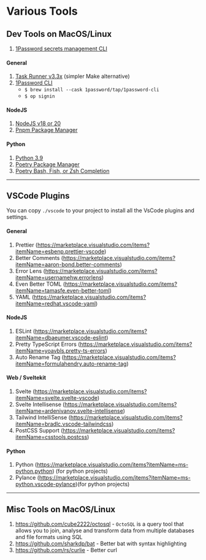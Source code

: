# Various Tools

## Dev Tools on MacOS/Linux

1. [1Password secrets management CLI](./1p-secrets/)

#### General

1. [Task Runner v3.3x](https://taskfile.dev/installation) (simpler Make alternative)
2. [1Password CLI](https://developer.1password.com/docs/cli/get-started)
   - `$ brew install --cask 1password/tap/1password-cli`
   - `$ op signin`

#### NodeJS

1. [NodeJS v18 or 20](https://nodejs.org)
2. [Pnpm Package Manager](https://pnpm.io)

#### Python

1. [Python 3.9](https://docs.python-guide.org/starting/install3/osx)
2. [Poetry Package Manager](https://python-poetry.org)
3. [Poetry Bash, Fish, or Zsh Completion](https://python-poetry.org)

---

## VSCode Plugins

You can copy `./vscode` to your project to install all the VsCode plugins and settings.

#### General

1. Prettier (https://marketplace.visualstudio.com/items?itemName=esbenp.prettier-vscode)
2. Better Comments (https://marketplace.visualstudio.com/items?itemName=aaron-bond.better-comments)
3. Error Lens (https://marketplace.visualstudio.com/items?itemName=usernamehw.errorlens)
4. Even Better TOML (https://marketplace.visualstudio.com/items?itemName=tamasfe.even-better-toml)
5. YAML (https://marketplace.visualstudio.com/items?itemName=redhat.vscode-yaml)

#### NodeJS

1. ESLint (https://marketplace.visualstudio.com/items?itemName=dbaeumer.vscode-eslint)
2. Pretty TypeScript Errors (https://marketplace.visualstudio.com/items?itemName=yoavbls.pretty-ts-errors)
3. Auto Rename Tag (https://marketplace.visualstudio.com/items?itemName=formulahendry.auto-rename-tag)

#### Web / Sveltekit

1. Svelte (https://marketplace.visualstudio.com/items?itemName=svelte.svelte-vscode)
2. Svelte Intellisense (https://marketplace.visualstudio.com/items?itemName=ardenivanov.svelte-intellisense)
3. Tailwind IntelliSense (https://marketplace.visualstudio.com/items?itemName=bradlc.vscode-tailwindcss)
4. PostCSS Support (https://marketplace.visualstudio.com/items?itemName=csstools.postcss)

#### Python

1. Python (https://marketplace.visualstudio.com/items?itemName=ms-python.python) (for python projects)
2. Pylance (https://marketplace.visualstudio.com/items?itemName=ms-python.vscode-pylance)(for python projects)

---

## Misc Tools on MacOS/Linux

1. https://github.com/cube2222/octosql - `OctoSQL` is a query tool that allows you to join, analyse and transform data from multiple databases and file formats using SQL
2. https://github.com/sharkdp/bat - Better bat with syntax highlighting
3. https://github.com/rs/curlie - Better curl
